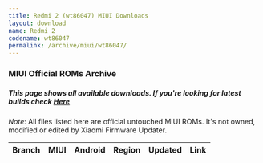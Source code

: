 ```yaml
---
title: Redmi 2 (wt86047) MIUI Downloads
layout: download
name: Redmi 2
codename: wt86047
permalink: /archive/miui/wt86047/
---
```

### MIUI Official ROMs Archive
##### This page shows all available downloads. If you're looking for latest builds check [Here](/miui/wt86047/)
*Note*: All files listed here are official untouched MIUI ROMs. It's not owned, modified or edited by Xiaomi Firmware Updater.


<div class="table-responsive-md" id="table-wrapper">
<table id="miui" class="compact table table-striped table-hover table-sm">
    <thead class="thead-dark">
        <tr>
            <th>Branch</th>
            <th>MIUI</th>
            <th>Android</th>
            <th>Region</th>
            <th>Updated</th>
            <th>Link</th>
        </tr>
    </thead>
    <script>loadMiuiArchive('wt86047')</script>
</table>
</div>


